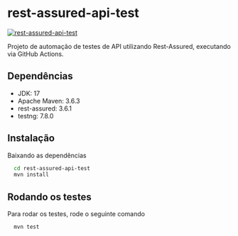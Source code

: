 # rest-assured-api-test
[![rest-assured-api-test](https://github.com/rlhorochovec/rest-assured-api-test/actions/workflows/ci.yml/badge.svg)](https://github.com/rlhorochovec/rest-assured-api-test/actions/workflows/ci.yml)

Projeto de automação de testes de API utilizando Rest-Assured, executando via GitHub Actions.

## Dependências
- JDK: 17
- Apache Maven: 3.6.3
- rest-assured: 3.6.1
- testng: 7.8.0

## Instalação
Baixando as dependências

```bash
  cd rest-assured-api-test
  mvn install
```

## Rodando os testes
Para rodar os testes, rode o seguinte comando

```bash
  mvn test
```